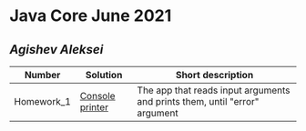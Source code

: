 # Java Core June 2021


## *Agishev Aleksei*

| Number | Solution  | Short description
| --- | --- | --- |
| Homework_1 | [Console printer](https://github.com/NikolaevArtem/Java_Core_June_2021/tree/feature/AlekseiAgishev/src/main/java/homework_1) | The app that reads input arguments and prints them, until "error" argument |

